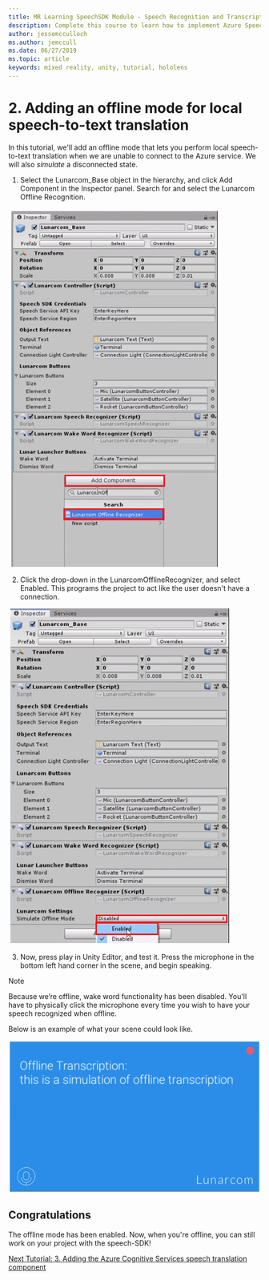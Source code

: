 ```yaml
---
title: MR Learning SpeechSDK Module - Speech Recognition and Transcription
description: Complete this course to learn how to implement Azure Speech SDK within a mixed reality application.
author: jessemcculloch
ms.author: jemccull
ms.date: 06/27/2019
ms.topic: article
keywords: mixed reality, unity, tutorial, hololens
---
```


# 2.	Adding an offline mode for local speech-to-text translation

In this tutorial, we'll add an offline mode that lets you perform local speech-to-text translation when we are unable to connect to the Azure service. We will also *simulate* a disconnected state.

1. Select the Lunarcom_Base object in the hierarchy, and click Add Component in the Inspector panel. Search for and select the Lunarcom Offline Recognition.

![Module4Chapter2step1im](images/module4chapter2step1im.PNG)

2. Click the drop-down in the LunarcomOfflineRecognizer, and select Enabled. This programs the project to act like the user doesn't have a connection. 

![Module4Chapter2step1im](images/module4chapter2step2im.PNG)

3. Now, press play in Unity Editor, and test it. Press the microphone in the bottom left hand corner in the scene, and begin speaking. 

> [!NOTE]
> Because we’re offline, wake word functionality has been disabled. You'll have to physically click the microphone every time you wish to have your speech recognized when offline. 

Below is an example of what your scene could look like.

![Module4Chapter2exampleim](images/module4chapter2exampleim.PNG)

## Congratulations

The offline mode has been enabled. Now, when you're offline, you can still work on your project with the speech-SDK! 


[Next Tutorial: 3.	Adding the Azure Cognitive Services speech translation component](mrlearning-speechSDK-ch3.md)

